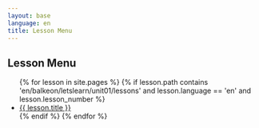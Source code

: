 ```yaml
---
layout: base
language: en
title: Lesson Menu
---
```


## Lesson Menu

<ul>
  {% for lesson in site.pages %}
    {% if lesson.path contains 'en/balkeon/letslearn/unit01/lessons' and lesson.language == 'en' and lesson.lesson_number %}
      <li><a href="{{ lesson.url }}">{{ lesson.title }}</a></li>
    {% endif %}
  {% endfor %}
</ul>
